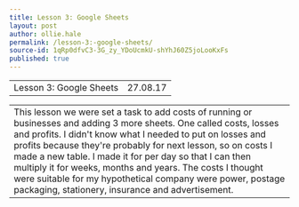```yaml
---
title: Lesson 3: Google Sheets
layout: post
author: ollie.hale
permalink: /lesson-3:-google-sheets/
source-id: 1qRp0dfvC3-3G_zy_YDoUcmkU-shYhJ60Z5joLooKxFs
published: true
---
```

<table>
  <tr>
    <td>Lesson 3: Google Sheets</td>
    <td>27.08.17</td>
  </tr>
</table>


<table>
  <tr>
    <td>This lesson we were set a task to add costs of running or businesses and adding 3 more sheets. One called costs, losses and profits. I didn't know what I needed to put on losses and profits because they're probably for next lesson, so on costs I made a new table. I made it for per day so that I can then multiply it for weeks, months and years. The costs I thought were suitable for my hypothetical company were power, postage packaging, stationery, insurance and advertisement.</td>
  </tr>
</table>


